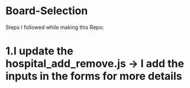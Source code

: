 # Board-Selection
Steps I followed while making this Repo:
<h1>1.I update the hospital_add_remove.js -> I add the inputs in the forms for more details</h1>

